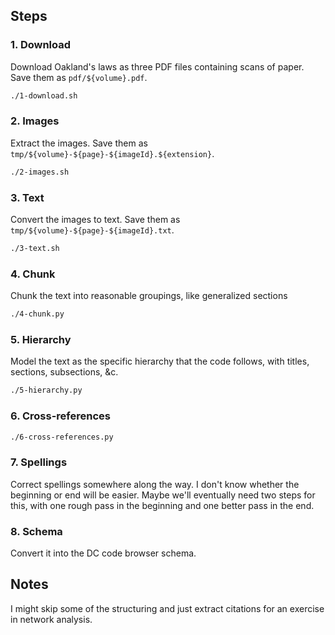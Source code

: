 ## Steps

### 1. Download
Download Oakland's laws as three PDF files containing scans of paper.
Save them as `pdf/${volume}.pdf`.

```sh
./1-download.sh
```

### 2. Images
Extract the images. Save them as `tmp/${volume}-${page}-${imageId}.${extension}`.

```sh
./2-images.sh
```

### 3. Text
Convert the images to text. Save them as `tmp/${volume}-${page}-${imageId}.txt`.

```sh
./3-text.sh
```

### 4. Chunk
Chunk the text into reasonable groupings, like generalized sections

```sh
./4-chunk.py
```

### 5. Hierarchy
Model the text as the specific hierarchy that the code follows, with titles,
sections, subsections, &c.

```sh
./5-hierarchy.py
```
### 6. Cross-references

```sh
./6-cross-references.py
```

### 7. Spellings
Correct spellings somewhere along the way. I don't know whether the beginning
or end will be easier. Maybe we'll eventually need two steps for this, with one
rough pass in the beginning and one better pass in the end.

### 8. Schema
Convert it into the DC code browser schema.

## Notes
I might skip some of the structuring and just extract citations for an
exercise in network analysis.
